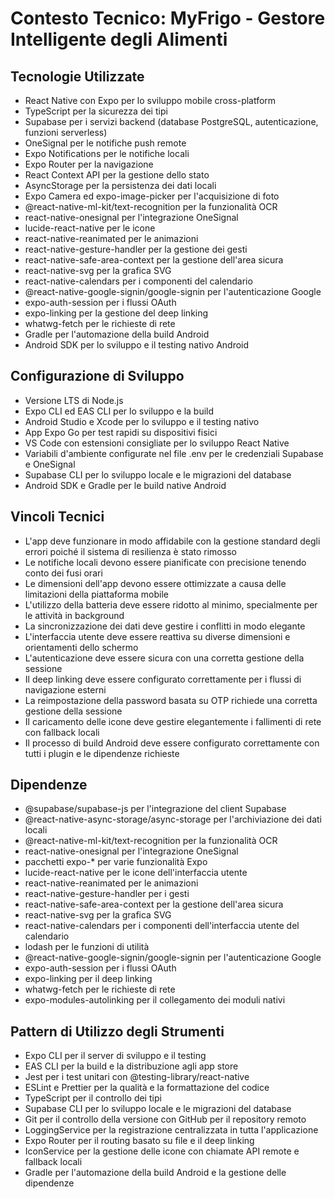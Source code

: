 # Contesto Tecnico: MyFrigo - Gestore Intelligente degli Alimenti

## Tecnologie Utilizzate
- React Native con Expo per lo sviluppo mobile cross-platform
- TypeScript per la sicurezza dei tipi
- Supabase per i servizi backend (database PostgreSQL, autenticazione, funzioni serverless)
- OneSignal per le notifiche push remote
- Expo Notifications per le notifiche locali
- Expo Router per la navigazione
- React Context API per la gestione dello stato
- AsyncStorage per la persistenza dei dati locali
- Expo Camera ed expo-image-picker per l'acquisizione di foto
- @react-native-ml-kit/text-recognition per la funzionalità OCR
- react-native-onesignal per l'integrazione OneSignal
- lucide-react-native per le icone
- react-native-reanimated per le animazioni
- react-native-gesture-handler per la gestione dei gesti
- react-native-safe-area-context per la gestione dell'area sicura
- react-native-svg per la grafica SVG
- react-native-calendars per i componenti del calendario
- @react-native-google-signin/google-signin per l'autenticazione Google
- expo-auth-session per i flussi OAuth
- expo-linking per la gestione del deep linking
- whatwg-fetch per le richieste di rete
- Gradle per l'automazione della build Android
- Android SDK per lo sviluppo e il testing nativo Android

## Configurazione di Sviluppo
- Versione LTS di Node.js
- Expo CLI ed EAS CLI per lo sviluppo e la build
- Android Studio e Xcode per lo sviluppo e il testing nativo
- App Expo Go per test rapidi su dispositivi fisici
- VS Code con estensioni consigliate per lo sviluppo React Native
- Variabili d'ambiente configurate nel file .env per le credenziali Supabase e OneSignal
- Supabase CLI per lo sviluppo locale e le migrazioni del database
- Android SDK e Gradle per le build native Android

## Vincoli Tecnici
- L'app deve funzionare in modo affidabile con la gestione standard degli errori poiché il sistema di resilienza è stato rimosso
- Le notifiche locali devono essere pianificate con precisione tenendo conto dei fusi orari
- Le dimensioni dell'app devono essere ottimizzate a causa delle limitazioni della piattaforma mobile
- L'utilizzo della batteria deve essere ridotto al minimo, specialmente per le attività in background
- La sincronizzazione dei dati deve gestire i conflitti in modo elegante
- L'interfaccia utente deve essere reattiva su diverse dimensioni e orientamenti dello schermo
- L'autenticazione deve essere sicura con una corretta gestione della sessione
- Il deep linking deve essere configurato correttamente per i flussi di navigazione esterni
- La reimpostazione della password basata su OTP richiede una corretta gestione della sessione
- Il caricamento delle icone deve gestire elegantemente i fallimenti di rete con fallback locali
- Il processo di build Android deve essere configurato correttamente con tutti i plugin e le dipendenze richieste

## Dipendenze
- @supabase/supabase-js per l'integrazione del client Supabase
- @react-native-async-storage/async-storage per l'archiviazione dei dati locali
- @react-native-ml-kit/text-recognition per la funzionalità OCR
- react-native-onesignal per l'integrazione OneSignal
- pacchetti expo-* per varie funzionalità Expo
- lucide-react-native per le icone dell'interfaccia utente
- react-native-reanimated per le animazioni
- react-native-gesture-handler per i gesti
- react-native-safe-area-context per la gestione dell'area sicura
- react-native-svg per la grafica SVG
- react-native-calendars per i componenti dell'interfaccia utente del calendario
- lodash per le funzioni di utilità
- @react-native-google-signin/google-signin per l'autenticazione Google
- expo-auth-session per i flussi OAuth
- expo-linking per il deep linking
- whatwg-fetch per le richieste di rete
- expo-modules-autolinking per il collegamento dei moduli nativi

## Pattern di Utilizzo degli Strumenti
- Expo CLI per il server di sviluppo e il testing
- EAS CLI per la build e la distribuzione agli app store
- Jest per i test unitari con @testing-library/react-native
- ESLint e Prettier per la qualità e la formattazione del codice
- TypeScript per il controllo dei tipi
- Supabase CLI per lo sviluppo locale e le migrazioni del database
- Git per il controllo della versione con GitHub per il repository remoto
- LoggingService per la registrazione centralizzata in tutta l'applicazione
- Expo Router per il routing basato su file e il deep linking
- IconService per la gestione delle icone con chiamate API remote e fallback locali
- Gradle per l'automazione della build Android e la gestione delle dipendenze
